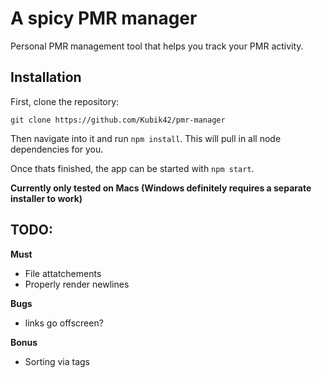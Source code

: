 # A spicy PMR manager

Personal PMR management tool that helps you track your PMR activity.

## Installation

First, clone the repository:

`git clone https://github.com/Kubik42/pmr-manager`

Then navigate into it and run `npm install`. This will pull in all node dependencies for you. 

Once thats finished, the app can be started with `npm start`.

**Currently only tested on Macs (Windows definitely requires a separate installer to work)**

## TODO:

**Must**
- File attatchements
- Properly render newlines

**Bugs**
- links go offscreen?

**Bonus**
- Sorting via tags
